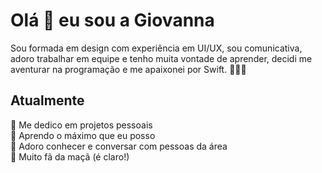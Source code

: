 
# Olá  👋  eu sou a Giovanna
 Sou formada em design com experiência em UI/UX, sou comunicativa, adoro trabalhar em equipe e tenho muita vontade de aprender, decidi me aventurar na programação e me apaixonei por Swift. 👩🏻‍💻

 ## Atualmente
 🔭 Me dedico em projetos pessoais<br>
 🌟 Aprendo o máximo que eu posso<br>
 💖 Adoro conhecer e conversar com pessoas da área<br>
 🍏 Muito fã da maçã (é claro!)<br>
